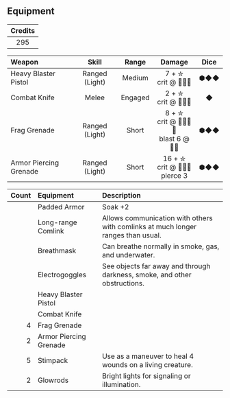 ## Equipment

| Credits |
|:-------:|
|   295   |

|         Weapon         |     Skill      |  Range  |                     Damage                      | Dice |
|:---------------------- |:--------------:|:-------:|:-----------------------------------------------:|:----:|
| Heavy Blaster Pistol   | Ranged (Light) | Medium  | 7 + ✮  <br> crit @ 🦇🦇🦇                       | ⬢◆◆
| Combat Knife           | Melee          | Engaged | 2 + ✮  <br> crit @ 🦇🦇🦇                       | ◆
| Frag Grenade           | Ranged (Light) | Short   | 8 + ✮  <br> crit @ 🦇🦇🦇🦇 <br> blast 6 @ 🦇🦇 | ⬢◆◆
| Armor Piercing Grenade | Ranged (Light) | Short   | 16 + ✮ <br> crit @ 🦇🦇🦇   <br> pierce 3       | ⬢◆◆

| Count |        Equipment       | Description |
| -----:|:---------------------- |:----------- |
|       | Padded Armor           | Soak +2
|       | Long-range Comlink     | Allows communication with others with comlinks at much longer ranges than usual.
|       | Breathmask             | Can breathe normally in smoke, gas, and underwater.
|       | Electrogoggles         | See objects far away and through darkness, smoke, and other obstructions.
|       | Heavy Blaster Pistol
|       | Combat Knife
|   4   | Frag Grenade
|   2   | Armor Piercing Grenade
|   5   | Stimpack               | Use as a maneuver to heal 4 wounds on a living creature.
|   2   | Glowrods               | Bright lights for signaling or illumination.
